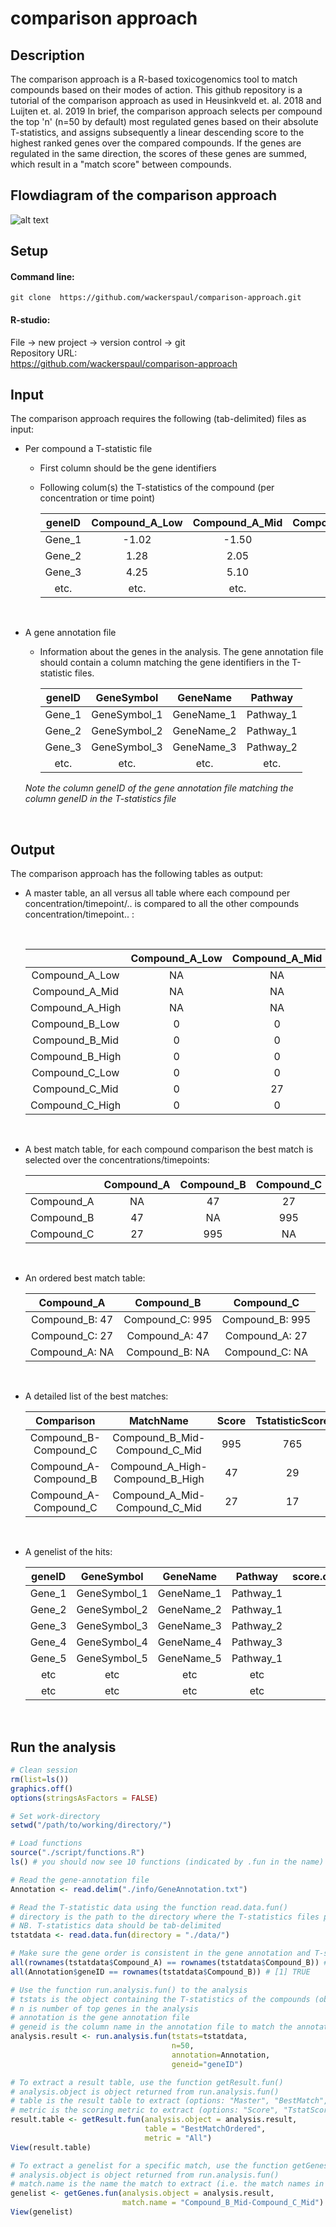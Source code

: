# comparison approach

## Description
The comparison approach is a R-based toxicogenomics tool to match compounds based on their modes of action. This github repository is a tutorial of the comparison approach as used in Heusinkveld et. al. 2018 and Luijten et. al. 2019 In brief, the comparison approach selects per compound the top 'n' (n=50 by default) most regulated genes based on their absolute T-statistics, and assigns subsequently a linear descending score to the highest ranked genes over the compared compounds. If the genes are regulated in the same direction, the scores of these genes are summed, which result in a "match score" between compounds.

## Flowdiagram of the comparison approach

![alt text](./images/Flowdiagram.png "Flowdiagram of the comparison approach")

## Setup
#### Command line:   
```
git clone  https://github.com/wackerspaul/comparison-approach.git
```

#### R-studio:
File -> new project -> version control -> git   
Repository URL:   
https://github.com/wackerspaul/comparison-approach


## Input
The comparison approach requires the following (tab-delimited) files as input:

* Per compound a T-statistic file  
  * First column should be the gene identifiers  
  * Following colum(s) the T-statistics of the compound (per concentration or time point)
    &nbsp;
  
    | geneID | Compound_A_Low | Compound_A_Mid | Compound_A_High |
    |:------:|:--------------:|:--------------:|:---------------:|
    | Gene_1 | -1.02          | -1.50          | -1.20           |
    | Gene_2 | 1.28           | 2.05           | 3.10            |
    | Gene_3 | 4.25           | 5.10           | 4.60            |
    | etc.   | etc.           | etc.           | etc.            |

  
  &nbsp;
  
* A gene annotation file  
  * Information about the genes in the analysis. The gene annotation file should contain a column matching the gene identifiers in the T-statistic files.
    &nbsp;
  
    | geneID | GeneSymbol   | GeneName   | Pathway   |
    |:------:|:------------:|:----------:|:---------:|
    | Gene_1 | GeneSymbol_1 | GeneName_1 | Pathway_1 |
    | Gene_2 | GeneSymbol_2 | GeneName_2 | Pathway_1 |
    | Gene_3 | GeneSymbol_3 | GeneName_3 | Pathway_2 |
    | etc.   | etc.         | etc.       | etc.      |
  
   *Note the column geneID of the gene annotation file matching the column geneID in the T-statistics file*
  
  &nbsp;
  
## Output
The comparison approach has the following tables as output:
  * A master table, an all versus all table where each compound per concentration/timepoint/.. is compared to all the other compounds concentration/timepoint.. : 
  
    &nbsp;
  
    |               | Compound_A_Low | Compound_A_Mid | Compound_A_High | Compound_B_Low | Compound_B_Mid | Compound_B_High | Compound_C_Low | Compound_C_Mid | Compound_C_High |             
    |:-------------:|:--------------:|:--------------:|:---------------:|:--------------:|:--------------:|:---------------:|:--------------:|:--------------:|:---------------:|
    Compound_A_Low  | NA             | NA             | NA              | 0              | 0              | 0               | 0              | 0              | 0               | 
    Compound_A_Mid  | NA             | NA             | NA              | 0              | 0              | 0               | 0              | 27             | 0               | 
    Compound_A_High | NA             | NA             | NA              | 0              | 43             | 47              | 0              | 0              | 2               | 
    Compound_B_Low  | 0              | 0              | 0               | NA             | NA             | NA              | 436            | 518            | 395             | 
    Compound_B_Mid  | 0              | 0              | 43              | NA             | NA             | NA              | 313            | 995            | 929             | 
    Compound_B_High | 0              | 0              | 47              | NA             | NA             | NA              | 317            | 890            | 949             | 
    Compound_C_Low  | 0              | 0              | 0               | 436            | 313            | 317             | NA             | NA             | NA              | 
    Compound_C_Mid  | 0              | 27             | 0               | 518            | 995            | 890             | NA             | NA             | NA              | 
    Compound_C_High | 0              | 0              | 2               | 395            | 929            | 949             | NA             | NA             | NA              | 

  &nbsp;
  
  * A best match table, for each compound comparison the best match is selected over the concentrations/timepoints:
  
    |            | Compound_A | Compound_B | Compound_C |
    |:----------:|:----------:|:----------:|:----------:|
    | Compound_A | NA         | 47         | 27         |
    | Compound_B | 47         | NA         | 995        |
    | Compound_C | 27         | 995        | NA         |

  &nbsp;
  
  
  * An ordered best match table: 

    | Compound_A     | Compound_B      | Compound_C      |
    |:--------------:|:---------------:|:---------------:|
    | Compound_B: 47 | Compound_C: 995 | Compound_B: 995 |
    | Compound_C: 27 | Compound_A: 47  | Compound_A: 27  |
    | Compound_A: NA | Compound_B: NA  | Compound_C: NA  |

  &nbsp;

  * A detailed list of the best matches:
  
    | Comparison            | MatchName                       | Score | TstatisticScore | NumberOfHits |
    |:---------------------:|:-------------------------------:|:-----:|:---------------:|:------------:|
    | Compound_B-Compound_C | Compound_B_Mid-Compound_C_Mid   | 995   | 765             | 26           |
    | Compound_A-Compound_B | Compound_A_High-Compound_B_High | 47    | 29              | 1            |
    | Compound_A-Compound_C | Compound_A_Mid-Compound_C_Mid   | 27    | 17              | 1            |

  &nbsp;

  * A genelist of the hits:
  
    | geneID | GeneSymbol   | GeneName   | Pathway   | score.over.compounds | score.tstat | regulation |
    |:------:|:------------:|:----------:|:---------:|:--------------------:|:-----------:|:----------:|
    | Gene_1 | GeneSymbol_1 | GeneName_1 | Pathway_1 | 9                    | 14.63373    |  -         |
    | Gene_2 | GeneSymbol_2 | GeneName_2 | Pathway_1 | 94                   | 38.62147    |  +         |
    | Gene_3 | GeneSymbol_3 | GeneName_3 | Pathway_2 | 86                   | 37.48938    |  +         |
    | Gene_4 | GeneSymbol_4 | GeneName_4 | Pathway_3 | 82                   | 29.59908    |  +         |
    | Gene_5 | GeneSymbol_5 | GeneName_5 | Pathway_1 | 46                   | 28.75784    |  +         |
    | etc    | etc          | etc        | etc       | etc                  | etc         | etc        |
    | etc    | etc          | etc        | etc       | etc                  | etc         | etc        |

 &nbsp;

## Run the analysis

``` R
# Clean session
rm(list=ls())
graphics.off()
options(stringsAsFactors = FALSE)

# Set work-directory
setwd("/path/to/working/directory/")

# Load functions
source("./script/functions.R")
ls() # you should now see 10 functions (indicated by .fun in the name)

# Read the gene-annotation file
Annotation <- read.delim("./info/GeneAnnotation.txt")

# Read the T-statistic data using the function read.data.fun()
# directory is the path to the directory where the T-statistics files per compound are located
# NB. T-statistics data should be tab-delimited
tstatdata <- read.data.fun(directory = "./data/")

# Make sure the gene order is consistent in the gene annotation and T-statistic files
all(rownames(tstatdata$Compound_A) == rownames(tstatdata$Compound_B)) # [1] TRUE
all(Annotation$geneID == rownames(tstatdata$Compound_B)) # [1] TRUE

# Use the function run.analysis.fun() to the analysis
# tstats is the object containing the T-statistics of the compounds (object returned from read.data.fun())
# n is number of top genes in the analysis
# annotation is the gene annotation file
# geneid is the column name in the annotation file to match the annotation file with the rownames of the T-statistics
analysis.result <- run.analysis.fun(tstats=tstatdata, 
                                    n=50, 
                                    annotation=Annotation, 
                                    geneid="geneID")

# To extract a result table, use the function getResult.fun()
# analysis.object is object returned from run.analysis.fun()
# table is the result table to extract (options: "Master", "BestMatch", "BestMatchOrdered")
# metric is the scoring metric to extract (options: "Score", "TstatScore", "NumberOfHits", "All")
result.table <- getResult.fun(analysis.object = analysis.result, 
                              table = "BestMatchOrdered", 
                              metric = "All")
View(result.table)

# To extract a genelist for a specific match, use the function getGenes.fun()
# analysis.object is object returned from run.analysis.fun()
# match.name is the name the match to extract (i.e. the match names in the column "MatchName" from the table BestMatchOrdered and metric All)
genelist <- getGenes.fun(analysis.object = analysis.result, 
                         match.name = "Compound_B_Mid-Compound_C_Mid")
View(genelist)

```





